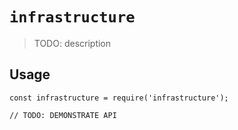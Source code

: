 # `infrastructure`

> TODO: description

## Usage

```
const infrastructure = require('infrastructure');

// TODO: DEMONSTRATE API
```
